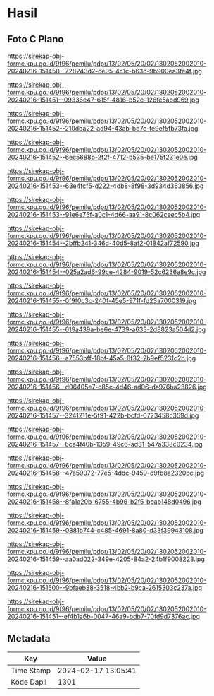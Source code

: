 # Hasil

## Foto C Plano

https://sirekap-obj-formc.kpu.go.id/9f96/pemilu/pdpr/13/02/05/20/02/1302052002010-20240216-151450--728243d2-ce05-4c1c-b63c-9b900ea3fe4f.jpg

https://sirekap-obj-formc.kpu.go.id/9f96/pemilu/pdpr/13/02/05/20/02/1302052002010-20240216-151451--09336e47-615f-4816-b52e-126fe5abd969.jpg

https://sirekap-obj-formc.kpu.go.id/9f96/pemilu/pdpr/13/02/05/20/02/1302052002010-20240216-151452--210dba22-ad94-43ab-bd7c-fe9ef5fb73fa.jpg

https://sirekap-obj-formc.kpu.go.id/9f96/pemilu/pdpr/13/02/05/20/02/1302052002010-20240216-151452--6ec5688b-2f2f-4712-b535-be175f231e0e.jpg

https://sirekap-obj-formc.kpu.go.id/9f96/pemilu/pdpr/13/02/05/20/02/1302052002010-20240216-151453--63e4fcf5-d222-4db8-8f98-3d934d363856.jpg

https://sirekap-obj-formc.kpu.go.id/9f96/pemilu/pdpr/13/02/05/20/02/1302052002010-20240216-151453--91e6e75f-a0c1-4d66-aa91-8c062ceec5b4.jpg

https://sirekap-obj-formc.kpu.go.id/9f96/pemilu/pdpr/13/02/05/20/02/1302052002010-20240216-151454--2bffb241-346d-40d5-8af2-01842af72590.jpg

https://sirekap-obj-formc.kpu.go.id/9f96/pemilu/pdpr/13/02/05/20/02/1302052002010-20240216-151454--025a2ad6-99ce-4284-9019-52c6236a8e9c.jpg

https://sirekap-obj-formc.kpu.go.id/9f96/pemilu/pdpr/13/02/05/20/02/1302052002010-20240216-151455--0f9f0c3c-240f-45e5-971f-fd23a7000319.jpg

https://sirekap-obj-formc.kpu.go.id/9f96/pemilu/pdpr/13/02/05/20/02/1302052002010-20240216-151455--619a439a-be6e-4739-a633-2d8823a504d2.jpg

https://sirekap-obj-formc.kpu.go.id/9f96/pemilu/pdpr/13/02/05/20/02/1302052002010-20240216-151456--a7553bff-18bf-45a5-8f32-2b9ef5231c2b.jpg

https://sirekap-obj-formc.kpu.go.id/9f96/pemilu/pdpr/13/02/05/20/02/1302052002010-20240216-151456--d06405e7-c85c-4d46-ad06-da976ba23826.jpg

https://sirekap-obj-formc.kpu.go.id/9f96/pemilu/pdpr/13/02/05/20/02/1302052002010-20240216-151457--3241211e-5f91-422b-bcfd-0723458c359d.jpg

https://sirekap-obj-formc.kpu.go.id/9f96/pemilu/pdpr/13/02/05/20/02/1302052002010-20240216-151457--6ce4f40b-1359-49c6-ad31-547a338c0234.jpg

https://sirekap-obj-formc.kpu.go.id/9f96/pemilu/pdpr/13/02/05/20/02/1302052002010-20240216-151458--47a59072-77e5-4ddc-9459-d9fb8a2320bc.jpg

https://sirekap-obj-formc.kpu.go.id/9f96/pemilu/pdpr/13/02/05/20/02/1302052002010-20240216-151458--8fa1a20b-6755-4b96-b2f5-bcab148d0496.jpg

https://sirekap-obj-formc.kpu.go.id/9f96/pemilu/pdpr/13/02/05/20/02/1302052002010-20240216-151459--0381b744-c485-4691-8a80-d33f39943108.jpg

https://sirekap-obj-formc.kpu.go.id/9f96/pemilu/pdpr/13/02/05/20/02/1302052002010-20240216-151459--aa0ad022-349e-4205-84a2-24b1f9008223.jpg

https://sirekap-obj-formc.kpu.go.id/9f96/pemilu/pdpr/13/02/05/20/02/1302052002010-20240216-151500--9bfaeb38-3518-4bb2-b9ca-2615303c237a.jpg

https://sirekap-obj-formc.kpu.go.id/9f96/pemilu/pdpr/13/02/05/20/02/1302052002010-20240216-151451--ef4b1a6b-0047-46a9-bdb7-70fd9d7376ac.jpg


## Metadata

| Key        | Value               |
| ---------- | ------------------- |
| Time Stamp | 2024-02-17 13:05:41 |
| Kode Dapil | 1301                |



